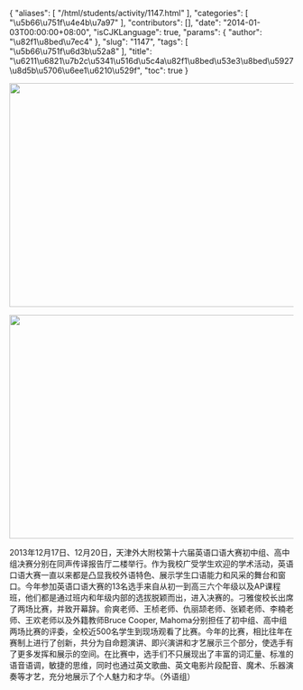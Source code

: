 {
    "aliases": [
        "/html/students/activity/1147.html"
    ],
    "categories": [
        "\u5b66\u751f\u4e4b\u7a97"
    ],
    "contributors": [],
    "date": "2014-01-03T00:00:00+08:00",
    "isCJKLanguage": true,
    "params": {
        "author": "\u82f1\u8bed\u7ec4"
    },
    "slug": "1147",
    "tags": [
        "\u5b66\u751f\u6d3b\u52a8"
    ],
    "title": "\u6211\u6821\u7b2c\u5341\u516d\u5c4a\u82f1\u8bed\u53e3\u8bed\u5927\u8d5b\u5706\u6ee1\u6210\u529f",
    "toc": true
}


<img
    src="https://cdn.tfls.online/mirror/full/785619c3de9969783d52f9df7e83e79d9cbc84f2.jpg"
    style="display:block;margin-left:auto;margin-right:auto;"
    decoding="async"
    fetchpriority="auto"
    loading="lazy"
    height="397"
    width="600"
/>





<img
    src="https://cdn.tfls.online/mirror/full/2e964577d4b3827ccfcdb0c61ec2fde367d99833.jpg"
    style="display:block;margin-left:auto;margin-right:auto;"
    decoding="async"
    fetchpriority="auto"
    loading="lazy"
    height="397"
    width="600"
/>







2013年12月17日、12月20日，天津外大附校第十六届英语口语大赛初中组、高中组决赛分别在同声传译报告厅二楼举行。作为我校广受学生欢迎的学术活动，英语口语大赛一直以来都是凸显我校外语特色、展示学生口语能力和风采的舞台和窗口。今年参加英语口语大赛的13名选手来自从初一到高三六个年级以及AP课程班，他们都是通过班内和年级内部的选拔脱颖而出，进入决赛的。刁雅俊校长出席了两场比赛，并致开幕辞。俞爽老师、王桢老师、仇丽颉老师、张颖老师、李楠老师、王欢老师以及外籍教师Bruce Cooper, Mahoma分别担任了初中组、高中组两场比赛的评委，全校近500名学生到现场观看了比赛。今年的比赛，相比往年在赛制上进行了创新，共分为自命题演讲、即兴演讲和才艺展示三个部分，使选手有了更多发挥和展示的空间。在比赛中，选手们不只展现出了丰富的词汇量、标准的语音语调，敏捷的思维，同时也通过英文歌曲、英文电影片段配音、魔术、乐器演奏等才艺，充分地展示了个人魅力和才华。（外语组）



